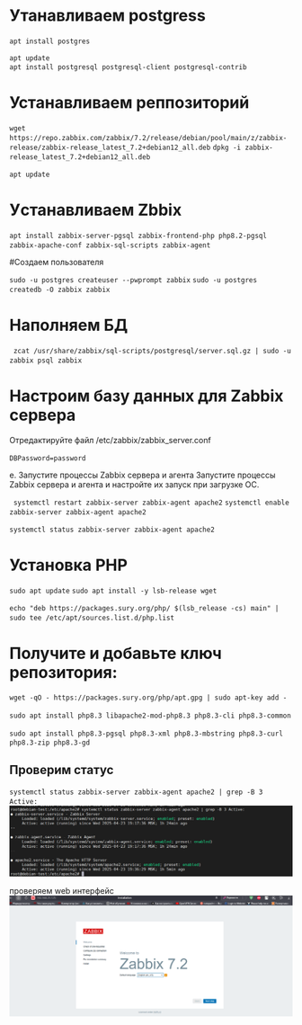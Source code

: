# Утанавливаем postgress
``
apt install postgres
``
```
apt update
apt install postgresql postgresql-client postgresql-contrib

```

# Устанавливаем реппозиторий

``wget https://repo.zabbix.com/zabbix/7.2/release/debian/pool/main/z/zabbix-release/zabbix-release_latest_7.2+debian12_all.deb``
``
dpkg -i zabbix-release_latest_7.2+debian12_all.deb
``

``apt update``

# Уcтанавливаем Zbbix

``apt install zabbix-server-pgsql zabbix-frontend-php php8.2-pgsql zabbix-apache-conf zabbix-sql-scripts zabbix-agent``

#Создаем пользователя

 ``sudo -u postgres createuser --pwprompt zabbix``
 ``sudo -u postgres createdb -O zabbix zabbix``

# Наполняем БД

`` zcat /usr/share/zabbix/sql-scripts/postgresql/server.sql.gz | sudo -u zabbix psql zabbix``

 # Настроим базу данных для Zabbix сервера
Отредактируйте файл /etc/zabbix/zabbix_server.conf

``DBPassword=password``

e. Запустите процессы Zabbix сервера и агента
Запустите процессы Zabbix сервера и агента и настройте их запуск при загрузке ОС.

`` systemctl restart zabbix-server zabbix-agent apache2``
 `` systemctl enable zabbix-server zabbix-agent apache2 ``


``systemctl status zabbix-server zabbix-agent apache2``


# Установка PHP
``sudo apt update``
``sudo apt install -y lsb-release wget``

``echo "deb https://packages.sury.org/php/ $(lsb_release -cs) main" | sudo tee /etc/apt/sources.list.d/php.list``

# Получите и добавьте ключ репозитория:
```
wget -qO - https://packages.sury.org/php/apt.gpg | sudo apt-key add -

sudo apt install php8.3 libapache2-mod-php8.3 php8.3-cli php8.3-common

sudo apt install php8.3-pgsql php8.3-xml php8.3-mbstring php8.3-curl php8.3-zip php8.3-gd
```


## Проверим статус
``
systemctl status zabbix-server zabbix-agent apache2 | grep -B 3 Active:
``
![status](./img/Zabbix_status.png)

проверяем web интерфейс
![web_zabbix](./img/ZABBIX_INSTALL.png)